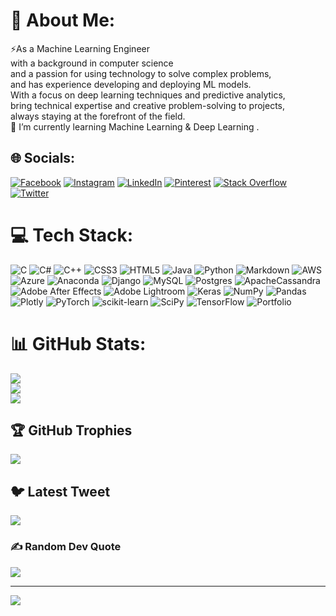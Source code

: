 # 💫 About Me:
⚡As a Machine Learning Engineer<br>with a background in computer science<br>and a passion for using technology to solve complex problems,<br>and has experience developing and deploying ML models.<br>With a focus on deep learning techniques and predictive analytics,<br>bring technical expertise and creative problem-solving to projects,<br>always staying at the forefront of the field.<br>🌱 I’m currently learning Machine Learning & Deep Learning .


## 🌐 Socials:
[![Facebook](https://img.shields.io/badge/Facebook-%231877F2.svg?logo=Facebook&logoColor=white)](https://facebook.com/soul_of_mercara) [![Instagram](https://img.shields.io/badge/Instagram-%23E4405F.svg?logo=Instagram&logoColor=white)](https://instagram.com/soul_of_mercara) [![LinkedIn](https://img.shields.io/badge/LinkedIn-%230077B5.svg?logo=linkedin&logoColor=white)](https://linkedin.com/in/zaheer-k-z-05a378258) [![Pinterest](https://img.shields.io/badge/Pinterest-%23E60023.svg?logo=Pinterest&logoColor=white)](https://pinterest.com/soul_of_mercara) [![Stack Overflow](https://img.shields.io/badge/-Stackoverflow-FE7A16?logo=stack-overflow&logoColor=white)](https://stackoverflow.com/users/20629878) [![Twitter](https://img.shields.io/badge/Twitter-%231DA1F2.svg?logo=Twitter&logoColor=white)](https://twitter.com/soul_of_mercara) 

# 💻 Tech Stack:
![C](https://img.shields.io/badge/c-%2300599C.svg?style=plastic&logo=c&logoColor=white) ![C#](https://img.shields.io/badge/c%23-%23239120.svg?style=plastic&logo=c-sharp&logoColor=white) ![C++](https://img.shields.io/badge/c++-%2300599C.svg?style=plastic&logo=c%2B%2B&logoColor=white) ![CSS3](https://img.shields.io/badge/css3-%231572B6.svg?style=plastic&logo=css3&logoColor=white) ![HTML5](https://img.shields.io/badge/html5-%23E34F26.svg?style=plastic&logo=html5&logoColor=white) ![Java](https://img.shields.io/badge/java-%23ED8B00.svg?style=plastic&logo=java&logoColor=white) ![Python](https://img.shields.io/badge/python-3670A0?style=plastic&logo=python&logoColor=ffdd54) ![Markdown](https://img.shields.io/badge/markdown-%23000000.svg?style=plastic&logo=markdown&logoColor=white) ![AWS](https://img.shields.io/badge/AWS-%23FF9900.svg?style=plastic&logo=amazon-aws&logoColor=white) ![Azure](https://img.shields.io/badge/azure-%230072C6.svg?style=plastic&logo=azure-devops&logoColor=white) ![Anaconda](https://img.shields.io/badge/Anaconda-%2344A833.svg?style=plastic&logo=anaconda&logoColor=white) ![Django](https://img.shields.io/badge/django-%23092E20.svg?style=plastic&logo=django&logoColor=white) ![MySQL](https://img.shields.io/badge/mysql-%2300f.svg?style=plastic&logo=mysql&logoColor=white) ![Postgres](https://img.shields.io/badge/postgres-%23316192.svg?style=plastic&logo=postgresql&logoColor=white) ![ApacheCassandra](https://img.shields.io/badge/cassandra-%231287B1.svg?style=plastic&logo=apache-cassandra&logoColor=white) ![Adobe After Effects](https://img.shields.io/badge/Adobe%20After%20Effects-9999FF.svg?style=plastic&logo=Adobe%20After%20Effects&logoColor=white) ![Adobe Lightroom](https://img.shields.io/badge/Adobe%20Lightroom-31A8FF.svg?style=plastic&logo=Adobe%20Lightroom&logoColor=white) ![Keras](https://img.shields.io/badge/Keras-%23D00000.svg?style=plastic&logo=Keras&logoColor=white) ![NumPy](https://img.shields.io/badge/numpy-%23013243.svg?style=plastic&logo=numpy&logoColor=white) ![Pandas](https://img.shields.io/badge/pandas-%23150458.svg?style=plastic&logo=pandas&logoColor=white) ![Plotly](https://img.shields.io/badge/Plotly-%233F4F75.svg?style=plastic&logo=plotly&logoColor=white) ![PyTorch](https://img.shields.io/badge/PyTorch-%23EE4C2C.svg?style=plastic&logo=PyTorch&logoColor=white) ![scikit-learn](https://img.shields.io/badge/scikit--learn-%23F7931E.svg?style=plastic&logo=scikit-learn&logoColor=white) ![SciPy](https://img.shields.io/badge/SciPy-%230C55A5.svg?style=plastic&logo=scipy&logoColor=%white) ![TensorFlow](https://img.shields.io/badge/TensorFlow-%23FF6F00.svg?style=plastic&logo=TensorFlow&logoColor=white) ![Portfolio](https://img.shields.io/badge/Portfolio-%23000000.svg?style=plastic&logo=firefox&logoColor=#FF7139)
# 📊 GitHub Stats:
![](https://github-readme-stats.vercel.app/api?username=Zaheer-10&theme=midnight-purple&hide_border=false&include_all_commits=true&count_private=true)<br/>
![](https://github-readme-streak-stats.herokuapp.com/?user=Zaheer-10&theme=midnight-purple&hide_border=false)<br/>
![](https://github-readme-stats.vercel.app/api/top-langs/?username=Zaheer-10&theme=midnight-purple&hide_border=false&include_all_commits=true&count_private=true&layout=compact)

## 🏆 GitHub Trophies
![](https://github-profile-trophy.vercel.app/?username=Zaheer-10&theme=onedark&no-frame=false&no-bg=true&margin-w=4)

## 🐦 Latest Tweet
[![](https://gtce.itsvg.in/api?username=soul_of_mercara)](https://github.com/VishwaGauravIn/github-twitter-card-embed)

### ✍️ Random Dev Quote
![](https://quotes-github-readme.vercel.app/api?type=horizontal&theme=dark)


---
[![](https://visitcount.itsvg.in/api?id=Zaheer-10&icon=1&color=12)](https://visitcount.itsvg.in)

<!-- Proudly created with GPRM ( https://gprm.itsvg.in ) -->
